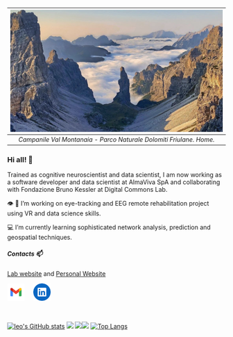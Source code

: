 | ![CampanileValMontanaia](montanaia.png) | 
|:--:| 
| *Campanile Val Montanaia - Parco Naturale Dolomiti Friulane. Home.* |

### Hi all! 👋

Trained as cognitive neuroscientist and data scientist,  I am now working as a software developer and data scientist at AlmaViva SpA and collaborating
with Fondazione Bruno Kessler at Digital Commons Lab.

👁️ 🧠 I’m working on eye-tracking and EEG remote rehabilitation project using VR and data science skills.

💻 I’m currently learning sophisticated network analysis, prediction and geospatial techniques. 

##### Contacts 📫

[Lab website](https://dcl.fbk.eu/) and [Personal Website]((https://leoventuroso.github.io/))

<div style="display: flex; align-items: center;">
    <a href="mailto:leo.venturoso@gmail.com" style="margin-right: 20px;">
        <img src="gmail-icon-free-png.webp" alt="gmail logo" style="horizontal-align: middle;" width="40px" />
    </a>
    <a href="https://www.linkedin.com/in/leonardo-venturoso/">
        <img src="linkedin.png" alt="LinkedIn logo" style="horizontal-align: middle;"width="40px" />
    </a>    
</div>


&nbsp;

[![leo's GitHub stats](https://github-readme-stats.vercel.app/api?username=leoventuroso)](https://github.com/leoventuroso)
![](https://github-profile-summary-cards.vercel.app/api/cards/profile-details?username=leoventuroso&theme=default)
![](https://github-profile-summary-cards.vercel.app/api/cards/repos-per-language?username=leoventuroso&theme=default)![](https://github-profile-summary-cards.vercel.app/api/cards/stats?username=ShogoHirasawa&theme=default)
[![Top Langs](https://github-readme-stats.vercel.app/api/top-langs/?username=leoventuroso&layout=compact)](https://github.com/leoventuroso)


